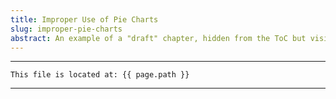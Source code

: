 ```yaml
---
title: Improper Use of Pie Charts
slug: improper-pie-charts
abstract: An example of a "draft" chapter, hidden from the ToC but visible in the outline.
---
```



---
```
This file is located at: {{ page.path }}
```
---




